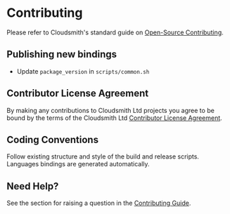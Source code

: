 # Contributing

Please refer to Cloudsmith's standard guide on [Open-Source Contributing](https://help.cloudsmith.io/docs/contributing).

## Publishing new bindings

* Update `package_version` in `scripts/common.sh`

## Contributor License Agreement

By making any contributions to Cloudsmith Ltd projects you agree to be bound by the terms of the Cloudsmith Ltd [Contributor License Agreement](https://help.cloudsmith.io/docs/contributor-license-agreement).

## Coding Conventions

Follow existing structure and style of the build and release scripts. Languages bindings are generated automatically.

## Need Help?

See the section for raising a question in the [Contributing Guide](https://help.cloudsmith.io/docs/contributing).
